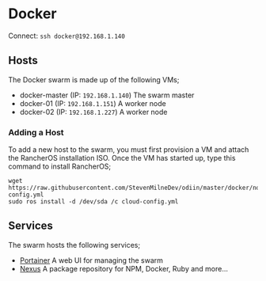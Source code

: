 # Docker
Connect: `ssh docker@192.168.1.140`

## Hosts
The Docker swarm is made up of the following VMs;

- docker-master (IP: `192.168.1.140`) The swarm master
- docker-01 (IP: `192.168.1.151`) A worker node
- docker-02 (IP: `192.168.1.227`) A worker node

### Adding a Host
To add a new host to the swarm, you must first provision a VM and attach the RancherOS installation ISO. Once the VM has started up, type this command to install RancherOS;

```
wget https://raw.githubusercontent.com/StevenMilneDev/odiin/master/docker/nodes/<NODE>/cloud-config.yml
sudo ros install -d /dev/sda /c cloud-config.yml
```

## Services
The swarm hosts the following services;

- [Portainer](http://192.168.1.140:9000/) A web UI for managing the swarm
- [Nexus](http://192.168.1.140:8081/) A package repository for NPM, Docker, Ruby and more...
